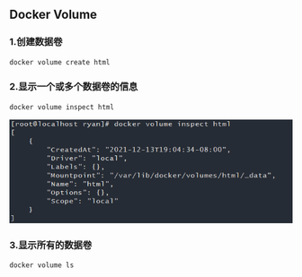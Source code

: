## Docker Volume

### 1.创建数据卷

```bash
docker volume create html
```

### 2.显示一个或多个数据卷的信息

```bash
docker volume inspect html
```

![docker_volume_inspect](./assets/docker_volume_inspect.png)

### 3.显示所有的数据卷

```bash
docker volume ls
```